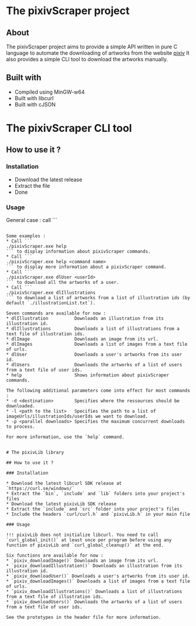 # The pixivScraper project

## About

The pixivScraper project aims to provide a simple API written in pure C language to automate the downloading of artworks from the website [pixiv](https://www.pixiv.net)
It also provides a simple CLI tool to download the artworks manually.

## Built with

* Compiled using MinGW-w64
* Built with libcurl
* Built with cJSON


# The pixivScraper CLI tool

## How to use it ?

### Installation

* Download the latest release
* Extract the file
* Done

### Usage

General case : call ```
<path to the pixivScraper executable> <command name> <additional parameters>
```.

Some examples :
* Call ```
./pixivScraper.exe help
``` to display information about pixivScraper commands.
* Call ```
./pixivScraper.exe help <command name>
``` to display more information about a pixivScraper command.
* Call ```
./pixivScraper.exe dlUser <userId>
``` to download all the artworks of a user.
* Call ```
./pixivScraper.exe dlIllustrations
``` to download a list of artworks from a list of illustration ids (by default `./illustrationList.txt`).

Seven commands are available for now :
* dlIllustration          Downloads an illustration from its illustration id.
* dlIllustrations         Downloads a list of illustrations from a text file of illustration ids.
* dlImage                 Downloads an image from its url.
* dlImages                Downloads a list of images from a text file of urls.
* dlUser                  Downloads a user's artworks from its user id.
* dlUsers                 Downloads the artworks of a list of users from a text file of user ids.
* help                    Shows information about pixivScraper commands.

The following additional parameters come into effect for most commands :
* -d <destination>        Specifies where the ressources should be downloaded.
* -l <path to the list>   Specifies the path to a list of imageUrls/illustrationIds/userIds we want to download.
* -p <parallel downloads> Specifies the maximum concurrent downloads to process.

For more information, use the `help` command.


# The pixivLib library

## How to use it ?

### Installation

* Download the latest libcurl SDK release at `https://curl.se/windows/`
* Extract the `bin`, `include` and `lib` folders into your project's files
* Download the latest pixivLib SDK release
* Extract the `include` and `src` folder into your project's files
* Include the headers `curl/curl.h` and `pixivLib.h` in your main file

### Usage

!!! pixivLib does not initialize libcurl. You need to call `curl_global_init()` at least once per program before using any function of pixivLib and `curl_global_cleanup()` at the end.

Six functions are available for now :
* `pixiv_downloadImage()` Downloads an image from its url.
* `pixiv_downloadIllustration()` Downloads an illustration from its illustration id.
* `pixiv_downloadUser()` Downloads a user's artworks from its user id.
* `pixiv_downloadImages()` Downloads a list of images from a text file of urls.
* `pixiv_downloadIllustrations()` Downloads a list of illustrations from a text file of illustration ids.
* `pixiv_downloadUsers()` Downloads the artworks of a list of users from a text file of user ids.

See the prototypes in the header file for more information.
